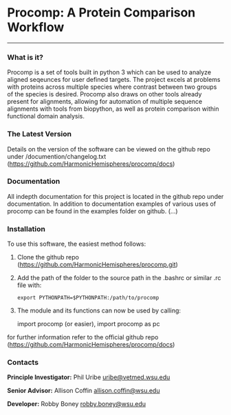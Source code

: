 # Procomp: A Protein Comparison Workflow
<hr>

### What is it?
Procomp is a set of tools built in python 3 which can be used
to analyze aligned seqeunces for user defined targets. The 
project excels at problems with proteins across multiple species
where contrast between two groups of the species is desired. 
Procomp also draws on other tools already present for alignments,
allowing for automation of multiple sequence alignments with 
tools from biopython, as well as protein comparison within functional
domain analysis.

### The Latest Version
Details on the version of the software can be viewed on the 
github repo under /documention/changelog.txt
(https://github.com/HarmonicHemispheres/procomp/docs)

### Documentation
All indepth documentation for this project is located in
the github repo under documentation. In addition to documentation
examples of various uses of procomp can be found in the examples
folder on github. (...)


### Installation
To use this software, the easiest method follows:

1. Clone the github repo (https://github.com/HarmonicHemispheres/procomp.git)
2. Add the path of the folder to the source path in the 
   .bashrc or similar .rc file with:

    ```export PYTHONPATH=$PYTHONPATH:/path/to/procomp```

3. The module and its functions can now be used by calling:

    import procomp 
    (or easier),
    import procomp as pc

for further information refer to the official github repo
(https://github.com/HarmonicHemispheres/procomp/docs)


### Contacts
<strong>Principle Investigator:</strong> Phil Uribe      <uribe@vetmed.wsu.edu>

<strong>Senior Advisor:</strong> Allison Coffin     <allison.coffin@wsu.edu>

<strong>Developer:</strong> Robby Boney     <robby.boney@wsu.edu>

                    
